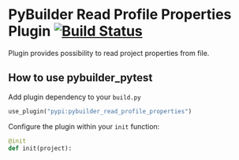                                    PyBuilder Read Profile Properties Plugin [![Build Status](https://travis-ci.org/AlexeySanko/pybuilder_read_profile_properties.svg?branch=master)](https://travis-ci.org/AlexeySanko/pybuilder_read_profile_properties)
=======================

Plugin provides possibility to read project properties from file.

How to use pybuilder_pytest
----------------------------------

Add plugin dependency to your `build.py`
```python
use_plugin("pypi:pybuilder_read_profile_properties")
```

Configure the plugin within your `init` function:
```python
@init
def init(project):

```
